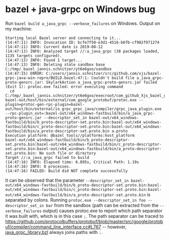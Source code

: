 # bazel + java-grpc on Windows bug

Run ```bazel build a_java_grpc --verbose_failures``` on Windows. Output on my machine:

```
Starting local Bazel server and connecting to it...
(14:47:11) INFO: Invocation ID: bcfe7f50-e3d1-4516-b6fb-cf982f971274
(14:47:11) INFO: Current date is 2019-08-12
(14:47:13) INFO: Analyzed target //:a_java_grpc (38 packages loaded, 1135 targets configured).
(14:47:13) INFO: Found 1 target...
(14:47:13) INFO: Deleting stale sandbox base C:/tmp/_bazel_jannis.schnitzer/yt6e6gxo/sandbox
(14:47:15) ERROR: C:/users/jannis.schnitzer/src/github.com/xjs/bazel-grpc-java-win-repro/BUILD.bazel:47:1: Couldn't build file a_java_grpc-proto-gensrc.jar: SkylarkAction a_java_grpc-proto-gensrc.jar failed (Exit 1): protoc.exe failed: error executing command
  cd C:/tmp/_bazel_jannis.schnitzer/yt6e6gxo/execroot/com_github_Xjs_bazel_grpc_java_win_repro
bazel-out/host/bin/external/com_google_protobuf/protoc.exe --plugin=protoc-gen-rpc-plugin=bazel-out/host/bin/external/io_grpc_grpc_java/compiler/grpc_java_plugin.exe --rpc-plugin_out=:bazel-out/x64_windows-fastbuild/bin/a_java_grpc-proto-gensrc.jar --descriptor_set_in bazel-out/x64_windows-fastbuild/bin/b_proto-descriptor-set.proto.bin:bazel-out/x64_windows-fastbuild/bin/c_proto-descriptor-set.proto.bin:bazel-out/x64_windows-fastbuild/bin/a_proto-descriptor-set.proto.bin a.proto
Execution platform: @bazel_tools//platforms:host_platform
bazel-out/x64_windows-fastbuild/bin/b_proto-descriptor-set.proto.bin:bazel-out/x64_windows-fastbuild/bin/c_proto-descriptor-set.proto.bin:bazel-out/x64_windows-fastbuild/bin/a_proto-descriptor-set.proto.bin: No such file or directory
Target //:a_java_grpc failed to build
(14:47:16) INFO: Elapsed time: 6.895s, Critical Path: 1.19s
(14:47:16) INFO: 0 processes.
(14:47:16) FAILED: Build did NOT complete successfully
```

It can be observed that the parameter `--descriptor_set_in bazel-out/x64_windows-fastbuild/bin/b_proto-descriptor-set.proto.bin:bazel-out/x64_windows-fastbuild/bin/c_proto-descriptor-set.proto.bin:bazel-out/x64_windows-fastbuild/bin/a_proto-descriptor-set.proto.bin` is separated by colons. Running `protoc.exe --descriptor_set_in foo --descriptor_set_in bar` from the sandbox (path can be extracted from the `--verbose_failures` output) causes protoc.exe to report which path separator it was built with, which is in this case `;`. The path separator can be traced to https://github.com/protocolbuffers/protobuf/blob/master/src/google/protobuf/compiler/command_line_interface.cc#L767 -- however, [java_grpc_library.bzl](https://github.com/grpc/grpc-java/blob/master/java_grpc_library.bzl#L96) always joins paths with `:`.

